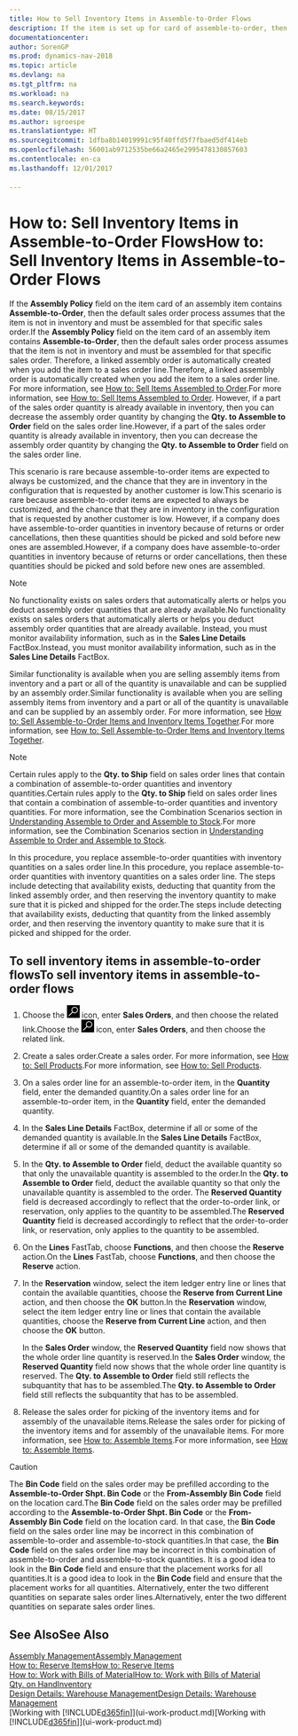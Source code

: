 ```yaml
---
title: How to Sell Inventory Items in Assemble-to-Order Flows
description: If the item is set up for card of assemble-to-order, then the default sales order process assumes that the item is not in inventory and must be assembled for that specific sales order. Therefore, a linked assembly order is automatically created when you add the item to a sales order line.
documentationcenter: 
author: SorenGP
ms.prod: dynamics-nav-2018
ms.topic: article
ms.devlang: na
ms.tgt_pltfrm: na
ms.workload: na
ms.search.keywords: 
ms.date: 08/15/2017
ms.author: sgroespe
ms.translationtype: HT
ms.sourcegitcommit: 1dfba8b14019991c95f40ffd5f7fbaed5df414eb
ms.openlocfilehash: 56001ab9712535be66a2465e2995478130857603
ms.contentlocale: en-ca
ms.lasthandoff: 12/01/2017

---
```

# <a name="how-to-sell-inventory-items-in-assemble-to-order-flows"></a><span data-ttu-id="248a5-104">How to: Sell Inventory Items in Assemble-to-Order Flows</span><span class="sxs-lookup"><span data-stu-id="248a5-104">How to: Sell Inventory Items in Assemble-to-Order Flows</span></span>
<span data-ttu-id="248a5-105">If the **Assembly Policy** field on the item card of an assembly item contains **Assemble-to-Order**, then the default sales order process assumes that the item is not in inventory and must be assembled for that specific sales order.</span><span class="sxs-lookup"><span data-stu-id="248a5-105">If the **Assembly Policy** field on the item card of an assembly item contains **Assemble-to-Order**, then the default sales order process assumes that the item is not in inventory and must be assembled for that specific sales order.</span></span> <span data-ttu-id="248a5-106">Therefore, a linked assembly order is automatically created when you add the item to a sales order line.</span><span class="sxs-lookup"><span data-stu-id="248a5-106">Therefore, a linked assembly order is automatically created when you add the item to a sales order line.</span></span> <span data-ttu-id="248a5-107">For more information, see [How to: Sell Items Assembled to Order](assembly-how-to-sell-items-assembled-to-order.md).</span><span class="sxs-lookup"><span data-stu-id="248a5-107">For more information, see [How to: Sell Items Assembled to Order](assembly-how-to-sell-items-assembled-to-order.md).</span></span> <span data-ttu-id="248a5-108">However, if a part of the sales order quantity is already available in inventory, then you can decrease the assembly order quantity by changing the **Qty. to Assemble to Order** field on the sales order line.</span><span class="sxs-lookup"><span data-stu-id="248a5-108">However, if a part of the sales order quantity is already available in inventory, then you can decrease the assembly order quantity by changing the **Qty. to Assemble to Order** field on the sales order line.</span></span>  

<span data-ttu-id="248a5-109">This scenario is rare because assemble-to-order items are expected to always be customized, and the chance that they are in inventory in the configuration that is requested by another customer is low.</span><span class="sxs-lookup"><span data-stu-id="248a5-109">This scenario is rare because assemble-to-order items are expected to always be customized, and the chance that they are in inventory in the configuration that is requested by another customer is low.</span></span> <span data-ttu-id="248a5-110">However, if a company does have assemble-to-order quantities in inventory because of returns or order cancellations, then these quantities should be picked and sold before new ones are assembled.</span><span class="sxs-lookup"><span data-stu-id="248a5-110">However, if a company does have assemble-to-order quantities in inventory because of returns or order cancellations, then these quantities should be picked and sold before new ones are assembled.</span></span>  

> [!NOTE]  
>  <span data-ttu-id="248a5-111">No functionality exists on sales orders that automatically alerts or helps you deduct assembly order quantities that are already available.</span><span class="sxs-lookup"><span data-stu-id="248a5-111">No functionality exists on sales orders that automatically alerts or helps you deduct assembly order quantities that are already available.</span></span> <span data-ttu-id="248a5-112">Instead, you must monitor availability information, such as in the **Sales Line Details** FactBox.</span><span class="sxs-lookup"><span data-stu-id="248a5-112">Instead, you must monitor availability information, such as in the **Sales Line Details** FactBox.</span></span>  

<span data-ttu-id="248a5-113">Similar functionality is available when you are selling assembly items from inventory and a part or all of the quantity is unavailable and can be supplied by an assembly order.</span><span class="sxs-lookup"><span data-stu-id="248a5-113">Similar functionality is available when you are selling assembly items from inventory and a part or all of the quantity is unavailable and can be supplied by an assembly order.</span></span> <span data-ttu-id="248a5-114">For more information, see [How to: Sell Assemble-to-Order Items and Inventory Items Together](assembly-how-to-sell-assemble-to-order-items-and-inventory-items-together.md).</span><span class="sxs-lookup"><span data-stu-id="248a5-114">For more information, see [How to: Sell Assemble-to-Order Items and Inventory Items Together](assembly-how-to-sell-assemble-to-order-items-and-inventory-items-together.md).</span></span>  

> [!NOTE]  
>  <span data-ttu-id="248a5-115">Certain rules apply to the **Qty. to Ship** field on sales order lines that contain a combination of assemble-to-order quantities and inventory quantities.</span><span class="sxs-lookup"><span data-stu-id="248a5-115">Certain rules apply to the **Qty. to Ship** field on sales order lines that contain a combination of assemble-to-order quantities and inventory quantities.</span></span> <span data-ttu-id="248a5-116">For more information, see the Combination Scenarios section in [Understanding Assemble to Order and Assemble to Stock](assembly-assemble-to-order-or-assemble-to-stock.md).</span><span class="sxs-lookup"><span data-stu-id="248a5-116">For more information, see the Combination Scenarios section in [Understanding Assemble to Order and Assemble to Stock](assembly-assemble-to-order-or-assemble-to-stock.md).</span></span>  

<span data-ttu-id="248a5-117">In this procedure, you replace assemble-to-order quantities with inventory quantities on a sales order line.</span><span class="sxs-lookup"><span data-stu-id="248a5-117">In this procedure, you replace assemble-to-order quantities with inventory quantities on a sales order line.</span></span> <span data-ttu-id="248a5-118">The steps include detecting that availability exists, deducting that quantity from the linked assembly order, and then reserving the inventory quantity to make sure that it is picked and shipped for the order.</span><span class="sxs-lookup"><span data-stu-id="248a5-118">The steps include detecting that availability exists, deducting that quantity from the linked assembly order, and then reserving the inventory quantity to make sure that it is picked and shipped for the order.</span></span>  

## <a name="to-sell-inventory-items-in-assemble-to-order-flows"></a><span data-ttu-id="248a5-119">To sell inventory items in assemble-to-order flows</span><span class="sxs-lookup"><span data-stu-id="248a5-119">To sell inventory items in assemble-to-order flows</span></span>  
1.  <span data-ttu-id="248a5-120">Choose the ![Search for Page or Report](media/ui-search/search_small.png "Search for Page or Report icon") icon, enter **Sales Orders**, and then choose the related link.</span><span class="sxs-lookup"><span data-stu-id="248a5-120">Choose the ![Search for Page or Report](media/ui-search/search_small.png "Search for Page or Report icon") icon, enter **Sales Orders**, and then choose the related link.</span></span>  
2.  <span data-ttu-id="248a5-121">Create a sales order.</span><span class="sxs-lookup"><span data-stu-id="248a5-121">Create a sales order.</span></span> <span data-ttu-id="248a5-122">For more information, see [How to: Sell Products](sales-how-sell-products.md).</span><span class="sxs-lookup"><span data-stu-id="248a5-122">For more information, see [How to: Sell Products](sales-how-sell-products.md).</span></span>  
3.  <span data-ttu-id="248a5-123">On a sales order line for an assemble-to-order item, in the **Quantity** field, enter the demanded quantity.</span><span class="sxs-lookup"><span data-stu-id="248a5-123">On a sales order line for an assemble-to-order item, in the **Quantity** field, enter the demanded quantity.</span></span>  
4.  <span data-ttu-id="248a5-124">In the **Sales Line Details** FactBox, determine if all or some of the demanded quantity is available.</span><span class="sxs-lookup"><span data-stu-id="248a5-124">In the **Sales Line Details** FactBox, determine if all or some of the demanded quantity is available.</span></span>  
5.  <span data-ttu-id="248a5-125">In the **Qty. to Assemble to Order** field, deduct the available quantity so that only the unavailable quantity is assembled to the order.</span><span class="sxs-lookup"><span data-stu-id="248a5-125">In the **Qty. to Assemble to Order** field, deduct the available quantity so that only the unavailable quantity is assembled to the order.</span></span> <span data-ttu-id="248a5-126">The **Reserved Quantity** field is decreased accordingly to reflect that the order-to-order link, or reservation, only applies to the quantity to be assembled.</span><span class="sxs-lookup"><span data-stu-id="248a5-126">The **Reserved Quantity** field is decreased accordingly to reflect that the order-to-order link, or reservation, only applies to the quantity to be assembled.</span></span>  
6.  <span data-ttu-id="248a5-127">On the **Lines** FastTab, choose **Functions**, and then choose the **Reserve** action.</span><span class="sxs-lookup"><span data-stu-id="248a5-127">On the **Lines** FastTab, choose **Functions**, and then choose the **Reserve** action.</span></span>  
7.  <span data-ttu-id="248a5-128">In the **Reservation** window, select the item ledger entry line or lines that contain the available quantities, choose the **Reserve from Current Line** action, and then choose the **OK** button.</span><span class="sxs-lookup"><span data-stu-id="248a5-128">In the **Reservation** window, select the item ledger entry line or lines that contain the available quantities, choose the **Reserve from Current Line** action, and then choose the **OK** button.</span></span>  

    <span data-ttu-id="248a5-129">In the **Sales Order** window, the **Reserved Quantity** field now shows that the whole order line quantity is reserved.</span><span class="sxs-lookup"><span data-stu-id="248a5-129">In the **Sales Order** window, the **Reserved Quantity** field now shows that the whole order line quantity is reserved.</span></span> <span data-ttu-id="248a5-130">The **Qty. to Assemble to Order** field still reflects the subquantity that has to be assembled.</span><span class="sxs-lookup"><span data-stu-id="248a5-130">The **Qty. to Assemble to Order** field still reflects the subquantity that has to be assembled.</span></span>  

8.  <span data-ttu-id="248a5-131">Release the sales order for picking of the inventory items and for assembly of the unavailable items.</span><span class="sxs-lookup"><span data-stu-id="248a5-131">Release the sales order for picking of the inventory items and for assembly of the unavailable items.</span></span> <span data-ttu-id="248a5-132">For more information, see [How to: Assemble Items](assembly-how-to-assemble-items.md).</span><span class="sxs-lookup"><span data-stu-id="248a5-132">For more information, see [How to: Assemble Items](assembly-how-to-assemble-items.md).</span></span>  

> [!CAUTION]  
>  <span data-ttu-id="248a5-133">The **Bin Code** field on the sales order may be prefilled according to the **Assemble-to-Order Shpt. Bin Code** or the **From-Assembly Bin Code** field on the location card.</span><span class="sxs-lookup"><span data-stu-id="248a5-133">The **Bin Code** field on the sales order may be prefilled according to the **Assemble-to-Order Shpt. Bin Code** or the **From-Assembly Bin Code** field on the location card.</span></span> <span data-ttu-id="248a5-134">In that case, the **Bin Code** field on the sales order line may be incorrect in this combination of assemble-to-order and assemble-to-stock quantities.</span><span class="sxs-lookup"><span data-stu-id="248a5-134">In that case, the **Bin Code** field on the sales order line may be incorrect in this combination of assemble-to-order and assemble-to-stock quantities.</span></span> <span data-ttu-id="248a5-135">It is a good idea to look in the **Bin Code** field and ensure that the placement works for all quantities.</span><span class="sxs-lookup"><span data-stu-id="248a5-135">It is a good idea to look in the **Bin Code** field and ensure that the placement works for all quantities.</span></span> <span data-ttu-id="248a5-136">Alternatively, enter the two different quantities on separate sales order lines.</span><span class="sxs-lookup"><span data-stu-id="248a5-136">Alternatively, enter the two different quantities on separate sales order lines.</span></span>  

## <a name="see-also"></a><span data-ttu-id="248a5-137">See Also</span><span class="sxs-lookup"><span data-stu-id="248a5-137">See Also</span></span>  
[<span data-ttu-id="248a5-138">Assembly Management</span><span class="sxs-lookup"><span data-stu-id="248a5-138">Assembly Management</span></span>](assembly-assemble-items.md)  
[<span data-ttu-id="248a5-139">How to: Reserve Items</span><span class="sxs-lookup"><span data-stu-id="248a5-139">How to: Reserve Items</span></span>](inventory-how-to-reserve-items.md)  
[<span data-ttu-id="248a5-140">How to: Work with Bills of Material</span><span class="sxs-lookup"><span data-stu-id="248a5-140">How to: Work with Bills of Material</span></span>](inventory-how-work-BOMs.md)  
[<span data-ttu-id="248a5-141">Qty. on Hand</span><span class="sxs-lookup"><span data-stu-id="248a5-141">Inventory</span></span>](inventory-manage-inventory.md)  
[<span data-ttu-id="248a5-142">Design Details: Warehouse Management</span><span class="sxs-lookup"><span data-stu-id="248a5-142">Design Details: Warehouse Management</span></span>](design-details-warehouse-management.md)  
<span data-ttu-id="248a5-143">[Working with [!INCLUDE[d365fin](includes/d365fin_md.md)]](ui-work-product.md)</span><span class="sxs-lookup"><span data-stu-id="248a5-143">[Working with [!INCLUDE[d365fin](includes/d365fin_md.md)]](ui-work-product.md)</span></span>

